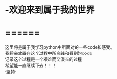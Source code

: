 # -欢迎来到属于我的世界
======
=========
这里将是属于我学习python中所面对的一些code和感受。<br>
我将会放置在这个过程中所实践和看到的code<br>
记录这个过程是一个艰难而又漫长的过程<br>
希望能一直继续下去！！！<br>
·坚持·
